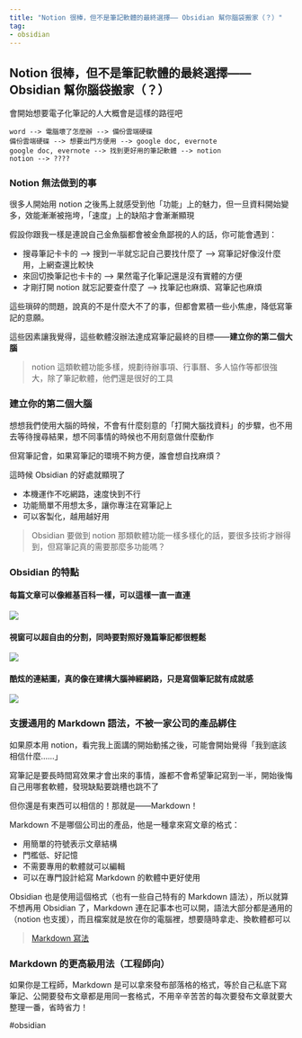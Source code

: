 ```yaml
---
title: "Notion 很棒，但不是筆記軟體的最終選擇—— Obsidian 幫你腦袋搬家（？）"
tag: 
- obsidian
---
```


##  Notion 很棒，但不是筆記軟體的最終選擇—— Obsidian 幫你腦袋搬家（？）
會開始想要電子化筆記的人大概會是這樣的路徑吧
```
word --> 電腦壞了怎麼辦 --> 備份雲端硬碟
備份雲端硬碟 --> 想要出門方便用 --> google doc, evernote
google doc, evernote --> 找到更好用的筆記軟體 --> notion
notion --> ????
```

### Notion 無法做到的事

很多人開始用 notion 之後馬上就感受到他「功能」上的魅力，但一旦資料開始變多，效能漸漸被拖垮，「速度」上的缺陷才會漸漸顯現

假設你跟我一樣是連說自己金魚腦都會被金魚鄙視的人的話，你可能會遇到：
- 搜尋筆記卡卡的 --> 搜到一半就忘記自己要找什麼了 --> 寫筆記好像沒什麼用，上網查還比較快
- 來回切換筆記也卡卡的 --> 果然電子化筆記還是沒有實體的方便
- 才剛打開 notion 就忘記要查什麼了 --> 找筆記也麻煩、寫筆記也麻煩

這些瑣碎的問題，說真的不是什麼大不了的事，但都會累積一些小焦慮，降低寫筆記的意願。

這些因素讓我覺得，這些軟體沒辦法達成寫筆記最終的目標——**建立你的第二個大腦**

>notion 這類軟體功能多樣，規劃待辦事項、行事曆、多人協作等都很強大，除了筆記軟體，他們還是很好的工具


### 建立你的第二個大腦

想想我們使用大腦的時候，不會有什麼刻意的「打開大腦找資料」的步驟，也不用去等待搜尋結果，想不同事情的時候也不用刻意做什麼動作

但寫筆記會，如果寫筆記的環境不夠方便，誰會想自找麻煩？

這時候 Obsidian 的好處就顯現了
- 本機運作不吃網路，速度快到不行
- 功能簡單不用想太多，讓你專注在寫筆記上
- 可以客製化，越用越好用

>Obsidian 要做到 notion 那類軟體功能一樣多樣化的話，要很多技術才辦得到，但寫筆記真的需要那麼多功能嗎？


### Obsidian 的特點
#### 每篇文章可以像維基百科一樣，可以這樣一直一直連
![](https://i.imgur.com/sHP6k1J.png)

#### 視窗可以超自由的分割，同時要對照好幾篇筆記都很輕鬆
![](https://i.imgur.com/JrG2CrN.jpg)

#### 酷炫的連結圖，真的像在建構大腦神經網路，只是寫個筆記就有成就感
![](https://i.imgur.com/J4DIWcV.jpg)


###  支援通用的 Markdown 語法，不被一家公司的產品綁住

 如果原本用 notion，看完我上面講的開始動搖之後，可能會開始覺得「我到底該相信什麼……」
 
 寫筆記是要長時間寫效果才會出來的事情，誰都不會希望筆記寫到一半，開始後悔自己用哪套軟體，發現缺點要跳槽也跳不了
 
但你還是有東西可以相信的！那就是——Markdown！

Markdown 不是哪個公司出的產品，他是一種拿來寫文章的格式：
- 用簡單的符號表示文章結構
- 門檻低、好記憶
- 不需要專用的軟體就可以編輯
- 可以在專門設計給寫 Markdown 的軟體中更好使用

Obsidian 也是使用這個格式（也有一些自己特有的 Markdown 語法），所以就算不想再用 Obsidian 了，Markdown 連在記事本也可以開，語法大部分都是通用的（notion 也支援），而且檔案就是放在你的電腦裡，想要隨時拿走、換軟體都可以

> [Markdown 寫法](https://www.markdownguide.org/cheat-sheet)

### Markdown 的更高級用法（工程師向）

如果你是工程師，Markdown 是可以拿來發布部落格的格式，等於自己私底下寫筆記、公開要發布文章都是用同一套格式，不用辛辛苦苦的每次要發布文章就要大整理一番，省時省力！

#obsidian